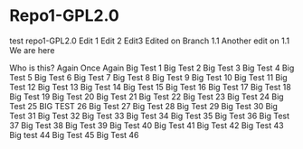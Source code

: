 # Repo1-GPL2.0
test repo1-GPL2.0
Edit 1
Edit 2
Edit3
Edited on Branch 1.1
Another edit on 1.1
We are here

Who is this?
Again
Once Again
Big Test 1
Big Test 2
Big Test 3
Big Test 4
Big Test 5
Big Test 6
Big Test 7
Big Test 8
Big Test 9
Big Test 10
Big Test 11
Big Test 12
Big Test 13
Big Test 14
Big Test 15
Big Test 16
Big Test 17
Big Test 18
Big Test 19
Big Test 20
Big Test 21
Big Test 22
Big Test 23
Big Test 24
Big Test 25
BIG TEST 26
Big Test 27
Big Test 28
Big Test 29
Big Test 30
Big Test 31
Big Test 32
Big Test 33
Big Test 34
Big Test 35
Big Test 36
Big Test 37
Big Test 38
Big Test 39
Big Test 40
Big Test 41
Big Test 42
Big Test 43
Big test 44
Big Test 45
Big Test 46



